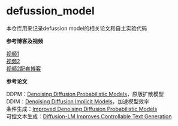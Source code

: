 # defussion_model
本仓库用来记录defussion model的相关论文和自主实验代码

**参考博客及视频**

[视频1](https://www.bilibili.com/video/BV1b541197HX?share_source=copy_web)  
[视频2](https://www.bilibili.com/video/BV1cW4y1z7pp?share_source=copy_web)  
[视频2配套博客](https://zaixiang.notion.site/Diffusion-Models-for-Deep-Generative-Learning-24ccc2e2a11e40699723b277a7ebdd64)  

**参考论文**

DDPM：[Denoising Diffusion Probabilistic Models](https://arxiv.org/abs/2006.11239)，原版扩散模型  
DDIM：[Denoising Diffusion Implicit Models](https://arxiv.org/abs/2010.02502)，加速模型效率  
条件生成：[Improved Denoising Diffusion Probabilistic Models](https://arxiv.org/abs/2102.09672)  
可控文本生成：[Diffusion-LM Improves Controllable Text Generation](https://arxiv.org/abs/2205.14217)  
